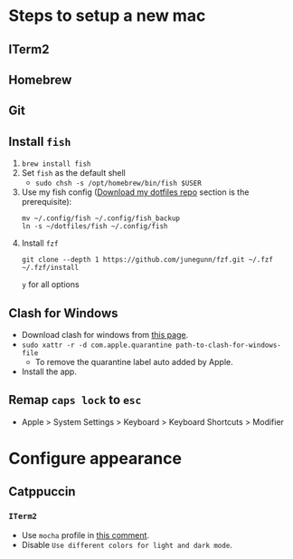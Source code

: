# Steps to setup a new mac
## ITerm2

## Homebrew

## Git

## Install `fish`
1. `brew install fish`
2. Set `fish` as the default shell
    - `sudo chsh -s /opt/homebrew/bin/fish $USER`
3. Use my fish config ([Download my dotfiles repo](#download-my-dotfiles-repo) section is the prerequisite):
   ```
   mv ~/.config/fish ~/.config/fish_backup
   ln -s ~/dotfiles/fish ~/.config/fish
   ```
4. Install `fzf`
    ```
    git clone --depth 1 https://github.com/junegunn/fzf.git ~/.fzf
    ~/.fzf/install
    ```
    `y` for all options


## Clash for Windows
- Download clash for windows from [this page](https://github.com/lantongxue/clash_for_windows_pkg/releases).
- `sudo xattr -r -d com.apple.quarantine path-to-clash-for-windows-file` 
    - To remove the quarantine label auto added by Apple.
- Install the app.

## Remap `caps lock` to `esc`
- Apple > System Settings > Keyboard > Keyboard Shortcuts > Modifier

# Configure appearance
## Catppuccin
### `ITerm2`
- Use `mocha` profile in [this comment](https://github.com/catppuccin/iterm/issues/27#issuecomment-2513558106). 
- Disable `Use different colors for light and dark mode`.